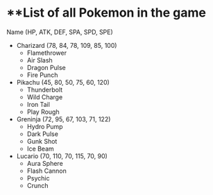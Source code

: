 # **List of all Pokemon in the game

Name (HP, ATK, DEF, SPA, SPD, SPE)

- Charizard (78, 84, 78, 109, 85, 100)
    - Flamethrower
    - Air Slash
    - Dragon Pulse
    - Fire Punch
- Pikachu (45, 80, 50, 75, 60, 120)
    - Thunderbolt
    - Wild Charge
    - Iron Tail
    - Play Rough
- Greninja (72, 95, 67, 103, 71, 122)
    - Hydro Pump
    - Dark Pulse
    - Gunk Shot
    - Ice Beam
- Lucario (70, 110, 70, 115, 70, 90)
    - Aura Sphere
    - Flash Cannon
    - Psychic
    - Crunch
